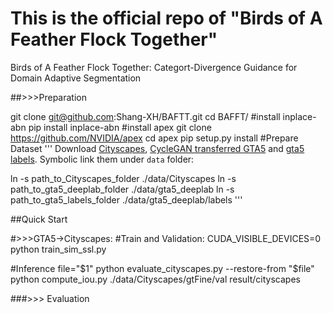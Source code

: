 # This is the official repo of "Birds of A Feather Flock Together"

Birds of A Feather Flock Together: Categort-Divergence Guidance for Domain Adaptive Segmentation



##>>>Preparation

git clone git@github.com:Shang-XH/BAFTT.git
cd BAFFT/
#install inplace-abn
pip install inplace-abn
#install apex
git clone https://github.com/NVIDIA/apex
cd apex
pip setup.py install
#Prepare Dataset
'''
Download [Cityscapes](https://www.cityscapes-dataset.com/), [CycleGAN transferred GTA5](https://drive.google.com/open?id=1OBvYVz2ND4ipdfnkhSaseT8yu2ru5n5l) and [gta5 labels](https://drive.google.com/file/d/11E42F_4InoZTnoATi-Ob1yEHfz7lfZWg/view?usp=sharing). Symbolic link them under ```data``` folder:

ln -s path_to_Cityscapes_folder ./data/Cityscapes
ln -s path_to_gta5_deeplab_folder ./data/gta5_deeplab
ln -s path_to_gta5_labels_folder ./data/gta5_deeplab/labels
'''


##Quick Start

#>>>GTA5→Cityscapes:
#Train and Validation: 
CUDA_VISIBLE_DEVICES=0 python train_sim_ssl.py

#Inference
file="$1"
python evaluate_cityscapes.py --restore-from "$file"
python compute_iou.py ./data/Cityscapes/gtFine/val result/cityscapes

###>>> Evaluation

